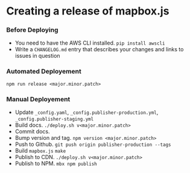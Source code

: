 # Creating a release of mapbox.js

### Before Deploying

* You need to have the AWS CLI installed. `pip install awscli`
* Write a `CHANGELOG.md` entry that describes your changes and links to
  issues in question

### Automated Deployement

`npm run release <major.minor.patch>`

### Manual Deployement

* Update `_config.yaml`, `_config.publisher-production.yml`, `_config.publisher-staging.yml`
* Build docs. `./deploy.sh v<major.minor.patch>`
* Commit docs.
* Bump version and tag. `npm version <major.minor.patch>`
* Push to Github. `git push origin publisher-production --tags`
* Build `mapbox.js` `make`
* Publish to CDN. `./deploy.sh v<major.minor.patch>`
* Publish to NPM. `mbx npm publish`